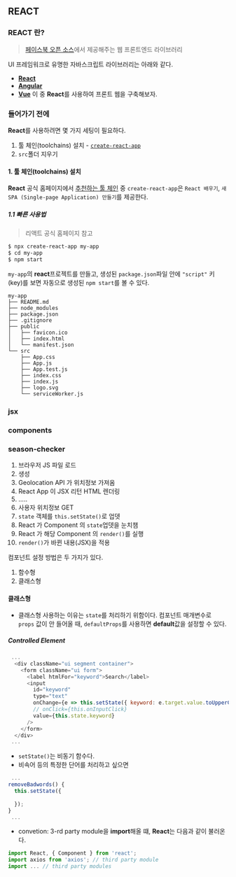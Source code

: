 ## REACT
### REACT 란?
> [페이스북 오픈 소스](https://opensource.fb.com/)에서 제공해주는 웹 프론트엔드 라이브러리

UI 프레임워크로 유명한 자바스크립트 라이브러리는 아래와 같다.
- **[React](https://reactjs.org/)**
- **[Angular](https://angular.io/)**
- **[Vue](https://vuejs.org/)**
이 중 **React**를 사용하여 프론트 웹을 구축해보자.

### 들어가기 전에
**React**를 사용하려면 몇 가지 세팅이 필요하다.

1. 툴 체인(toolchains) 설치 - [`create-react-app`](https://github.com/facebook/create-react-app)
2. `src`폴더 지우기
#### 1. 툴 체인(toolchains) 설치
**React** 공식 홈페이지에서 [추천하는 툴 체인](https://reactjs.org/docs/create-a-new-react-app.html#recommended-toolchains) 중 `create-react-app`은 `React 배우기`, `새 SPA (Single-page Application) 만들기`를 제공한다.

##### 1.1 빠른 사용법
> 리액트 공식 홈페이지 참고
```bash
$ npx create-react-app my-app
$ cd my-app
$ npm start
```
`my-app`의 **react**프로젝트를 만들고, 생성된  `package.json`파일 안에 `"script"` 키(key)를 보면 자동으로 생성된 `npm start`를 볼 수 있다.
```
my-app
├── README.md
├── node_modules
├── package.json
├── .gitignore
├── public
│   ├── favicon.ico
│   ├── index.html
│   └── manifest.json
└── src
    ├── App.css
    ├── App.js
    ├── App.test.js
    ├── index.css
    ├── index.js
    ├── logo.svg
    └── serviceWorker.js
```

### jsx

### components

### season-checker
1. 브라우저 JS 파일 로드
2. <App /> 생성
3. Geolocation API 가 위치정보 가져옴
4. React App 이 JSX 리턴 HTML 렌더링
5. .....
6. 사용자 위치정보 GET
7. `state` 객체를 `this.setState()`로 업뎃
8. React  가 Component 의 `state`업뎃을 눈치챔
9. React 가 해당 Component 의 `render()`를 실행
10. `render()`가 바뀐 내용(JSX)을 적용

컴포넌트 설정 방법은 두 가지가 있다.
1. 함수형
2. 클래스형


#### 클래스형
- 클래스형 사용하는 이유는 `state`를 처리하기 위함이다. 
컴포넌트 매개변수로 `props` 값이 안 들어올 때, `defaultProps`를 사용하면 **default**값을 설정할 수 있다.
##### Controlled Element
```javascript
 ...
  <div className="ui segment container">
    <form className="ui form">
      <label htmlFor="keyword">Search</label>
      <input
        id="keyword"
        type="text"
        onChange={e => this.setState({ keyword: e.target.value.toUpperCase() })}
        // onClick={this.onInputClick}
        value={this.state.keyword}
      />
    </form>
  </div>
 ...
```
- `setState()`는 비동기 함수다.
- 비속어 등의 특정한 단어를 처리하고 싶으면
```javascript
 ...
removeBadwords() {
  this.setState({
    
  });
}
 ...
```
- convetion: 3-rd party module을 **import**해올 떄, **React**는 다음과 같이 불러온다.
```javascript
import React, { Component } from 'react';
import axios from 'axios'; // third party module
import ... // third party modules 
```

